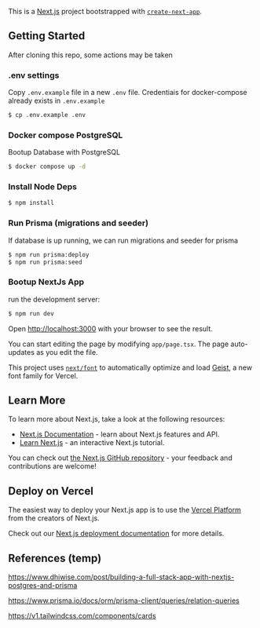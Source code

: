 This is a [Next.js](https://nextjs.org) project bootstrapped with [`create-next-app`](https://nextjs.org/docs/app/api-reference/cli/create-next-app).

## Getting Started

After cloning this repo, some actions may be taken

### .env settings

Copy `.env.example` file in a new `.env` file. Credentiais for docker-compose already exists in `.env.example`

```bash
$ cp .env.example .env
```

### Docker compose PostgreSQL

Bootup Database with PostgreSQL

```bash
$ docker compose up -d
```

### Install Node Deps

```bash
$ npm install
```

### Run Prisma (migrations and seeder)

If database is up running, we can run migrations and seeder for prisma

```bash
$ npm run prisma:deploy
$ npm run prisma:seed
```

### Bootup NextJs App

run the development server:

```bash
$ npm run dev
```

Open [http://localhost:3000](http://localhost:3000) with your browser to see the result.

You can start editing the page by modifying `app/page.tsx`. The page auto-updates as you edit the file.

This project uses [`next/font`](https://nextjs.org/docs/app/building-your-application/optimizing/fonts) to automatically optimize and load [Geist](https://vercel.com/font), a new font family for Vercel.

## Learn More

To learn more about Next.js, take a look at the following resources:

- [Next.js Documentation](https://nextjs.org/docs) - learn about Next.js features and API.
- [Learn Next.js](https://nextjs.org/learn) - an interactive Next.js tutorial.

You can check out [the Next.js GitHub repository](https://github.com/vercel/next.js) - your feedback and contributions are welcome!

## Deploy on Vercel

The easiest way to deploy your Next.js app is to use the [Vercel Platform](https://vercel.com/new?utm_medium=default-template&filter=next.js&utm_source=create-next-app&utm_campaign=create-next-app-readme) from the creators of Next.js.

Check out our [Next.js deployment documentation](https://nextjs.org/docs/app/building-your-application/deploying) for more details.

## References (temp)

https://www.dhiwise.com/post/building-a-full-stack-app-with-nextjs-postgres-and-prisma

https://www.prisma.io/docs/orm/prisma-client/queries/relation-queries

https://v1.tailwindcss.com/components/cards
